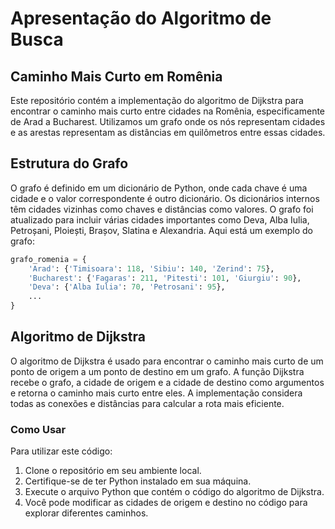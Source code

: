 # Apresentação do Algoritmo de Busca 

## Caminho Mais Curto em Romênia

Este repositório contém a implementação do algoritmo de Dijkstra para encontrar o caminho mais curto entre cidades na Romênia, especificamente de Arad a Bucharest. Utilizamos um grafo onde os nós representam cidades e as arestas representam as distâncias em quilômetros entre essas cidades.

## Estrutura do Grafo

O grafo é definido em um dicionário de Python, onde cada chave é uma cidade e o valor correspondente é outro dicionário. Os dicionários internos têm cidades vizinhas como chaves e distâncias como valores. O grafo foi atualizado para incluir várias cidades importantes como Deva, Alba Iulia, Petroșani, Ploiești, Brașov, Slatina e Alexandria. Aqui está um exemplo do grafo:

```python
grafo_romenia = {
    'Arad': {'Timisoara': 118, 'Sibiu': 140, 'Zerind': 75},
    'Bucharest': {'Fagaras': 211, 'Pitesti': 101, 'Giurgiu': 90},
    'Deva': {'Alba Iulia': 70, 'Petrosani': 95},
    ...
}
```

## Algoritmo de Dijkstra

O algoritmo de Dijkstra é usado para encontrar o caminho mais curto de um ponto de origem a um ponto de destino em um grafo. A função Dijkstra recebe o grafo, a cidade de origem e a cidade de destino como argumentos e retorna o caminho mais curto entre eles. A implementação considera todas as conexões e distâncias para calcular a rota mais eficiente.

### Como Usar

Para utilizar este código:

1. Clone o repositório em seu ambiente local.
2. Certifique-se de ter Python instalado em sua máquina.
3. Execute o arquivo Python que contém o código do algoritmo de Dijkstra.
4. Você pode modificar as cidades de origem e destino no código para explorar diferentes caminhos.